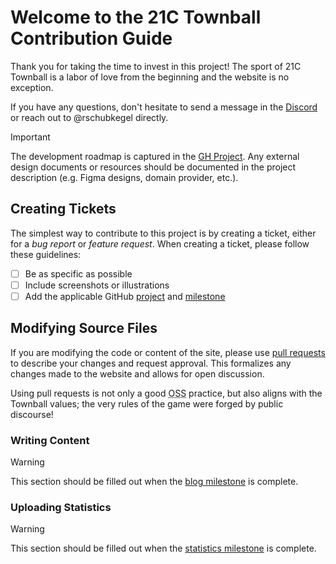 # Welcome to the 21C Townball Contribution Guide

Thank you for taking the time to invest in this project! The sport of 21C Townball is a labor of love from the beginning and the website is no exception.

If you have any questions, don't hesitate to send a message in the [Discord](https://discord.gg/5m8G4bZQx5) or reach out to @rschubkegel directly.

> [!IMPORTANT]
> The development roadmap is captured in the [GH Project](https://github.com/orgs/21ctownball/projects/1). Any external design documents or resources should be documented in the project description (e.g. Figma designs, domain provider, etc.).

## Creating Tickets

The simplest way to contribute to this project is by creating a ticket, either for a _bug report_ or _feature request_. When creating a ticket, please follow these guidelines:

- [ ] Be as specific as possible
- [ ] Include screenshots or illustrations
- [ ] Add the applicable GitHub [project](https://github.com/orgs/21ctownball/projects/1) and [milestone](https://github.com/21ctownball/townball-website/milestones)

## Modifying Source Files

If you are modifying the code or content of the site, please use [pull requests](https://docs.github.com/en/pull-requests/collaborating-with-pull-requests/proposing-changes-to-your-work-with-pull-requests/about-pull-requests) to describe your changes and request approval. This formalizes any changes made to the website and allows for open discussion.

Using pull requests is not only a good <abbr title="open source software">OSS</abbr> practice, but also aligns with the Townball values; the very rules of the game were forged by public discourse!

### Writing Content

<!-- TODO -->

> [!WARNING]
> This section should be filled out when the [blog milestone](https://github.com/21ctownball/townball-website/milestone/2) is complete.

### Uploading Statistics

<!-- TODO -->

> [!WARNING]
> This section should be filled out when the [statistics milestone](https://github.com/21ctownball/townball-website/milestone/3) is complete.
